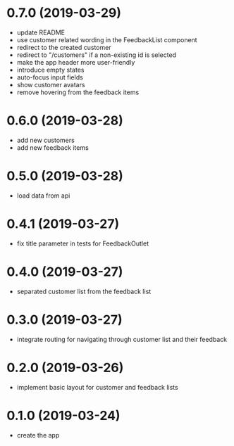 # 0.7.0 (2019-03-29)

* update README
* use customer related wording in the FeedbackList component
* redirect to the created customer
* redirect to "/customers" if a non-existing id is selected
* make the app header more user-friendly
* introduce empty states
* auto-focus input fields
* show customer avatars
* remove hovering from the feedback items

# 0.6.0 (2019-03-28)

* add new customers
* add new feedback items

# 0.5.0 (2019-03-28)

* load data from api

# 0.4.1 (2019-03-27)

* fix title parameter in tests for FeedbackOutlet

# 0.4.0 (2019-03-27)

* separated customer list from the feedback list

# 0.3.0 (2019-03-27)

* integrate routing for navigating through customer list and their feedback

# 0.2.0 (2019-03-26)

* implement basic layout for customer and feedback lists

# 0.1.0 (2019-03-24)

* create the app
